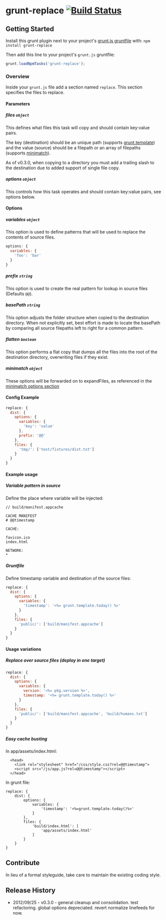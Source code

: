 # grunt-replace [![Build Status](https://secure.travis-ci.org/outaTiME/grunt-replace.png?branch=master)](http://travis-ci.org/outaTiME/grunt-replace)

## Getting Started
Install this grunt plugin next to your project's [grunt.js gruntfile][getting_started] with: `npm install grunt-replace`

Then add this line to your project's `grunt.js` gruntfile:

```javascript
grunt.loadNpmTasks('grunt-replace');
```

[grunt]: https://github.com/cowboy/grunt
[getting_started]: https://github.com/cowboy/grunt/blob/master/docs/getting_started.md

### Overview

Inside your `grunt.js` file add a section named `replace`. This section specifies the files to replace.

#### Parameters

##### files ```object```

This defines what files this task will copy and should contain key:value pairs.

The key (destination) should be an unique path (supports [grunt.template](https://github.com/cowboy/grunt/blob/master/docs/api_template.md)) and the value (source) should be a filepath or an array of filepaths (supports [minimatch](https://github.com/isaacs/minimatch)).

As of v0.3.0, when copying to a directory you must add a trailing slash to the destination due to added support of single file copy.

##### options ```object```

This controls how this task operates and should contain key:value pairs, see options below.

#### Options

##### variables ```object```

This option is used to define patterns that will be used to replace the contents of source files.

``` javascript
options: {
  variables: {
    'foo': 'bar'
  }
}
```

##### prefix ```string```

This option is used to create the real pattern for lookup in source files (Defaults `@@`).

##### basePath ```string```

This option adjusts the folder structure when copied to the destination directory. When not explicitly set, best effort is made to locate the basePath by comparing all source filepaths left to right for a common pattern.

##### flatten ```boolean```

This option performs a flat copy that dumps all the files into the root of the destination directory, overwriting files if they exist.

##### minimatch ```object```

These options will be forwarded on to expandFiles, as referenced in the [minimatch options section](https://github.com/isaacs/minimatch/#options)

#### Config Example

``` javascript
replace: {
  dist: {
    options: {
      variables: {
        'key': 'value'
      },
      prefix: '@@'
    },
    files: {
      'tmp/': ['test/fixtures/dist.txt']
    }
  }
}
```

#### Example usage

##### Variable pattern in source

Define the place where variable will be injected:

```
// build/manifest.appcache

CACHE MANIFEST
# @@timestamp

CACHE:

favicon.ico
index.html

NETWORK:
*
```

##### Gruntfile

Define timestamp variable and destination of the source files:

```javascript
replace: {
  dist: {
    options: {
      variables: {
        'timestamp': '<%= grunt.template.today() %>'
      }
    },
    files: {
      'public/': ['build/manifest.appcache']
    }
  }
}
```

#### Usage variations

##### Replace over source files (deploy in one target)

```javascript
replace: {
  dist: {
    options: {
      variables: {
        version: '<%= pkg.version %>',
        timestamp: '<%= grunt.template.today() %>'
      }
    },
    files: {
      'public/': ['build/manifest.appcache', 'build/humans.txt']
    }
  }
}
```

##### Easy cache busting

In app/assets/index.html:

```
  <head>
    <link rel="stylesheet" href="/css/style.css?rel=@@timestamp">
    <script src="/js/app.js?rel=@@timestamp"></script>
  </head>
```

In grunt file:

```
replace: {
    dist: {
        options: {
            variables: {
                'timestamp': '<%=grunt.template.today()%>'
            }
        },
        files: {
            'build/index.html': [
                'app/assets/index.html'
            ]
        }
    }
}
```

## Contribute

In lieu of a formal styleguide, take care to maintain the existing coding style.

## Release History

* 2012/09/25 - v0.3.0 - general cleanup and consolidation. test refactoring. global options depreciated. revert normalize linefeeds for now.
